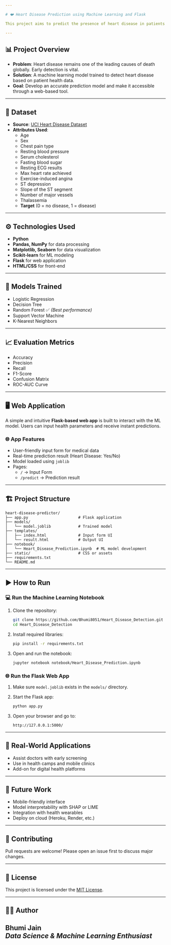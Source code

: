 ```yaml
---

# ❤️ Heart Disease Prediction using Machine Learning and Flask

This project aims to predict the presence of heart disease in patients using machine learning and provide a simple web interface built with Flask. Early diagnosis can enable timely treatment and improve survival rates.

---
```


## 📊 Project Overview

- **Problem**: Heart disease remains one of the leading causes of death globally. Early detection is vital.
- **Solution**: A machine learning model trained to detect heart disease based on patient health data.
- **Goal**: Develop an accurate prediction model and make it accessible through a web-based tool.

---

## 📁 Dataset

- **Source**: [UCI Heart Disease Dataset](https://archive.ics.uci.edu/ml/datasets/heart+Disease)
- **Attributes Used**:
  - Age  
  - Sex  
  - Chest pain type  
  - Resting blood pressure  
  - Serum cholesterol  
  - Fasting blood sugar  
  - Resting ECG results  
  - Max heart rate achieved  
  - Exercise-induced angina  
  - ST depression  
  - Slope of the ST segment  
  - Number of major vessels  
  - Thalassemia  
  - **Target** (0 = no disease, 1 = disease)

---

## ⚙️ Technologies Used

- **Python**
- **Pandas, NumPy** for data processing
- **Matplotlib, Seaborn** for data visualization
- **Scikit-learn** for ML modeling
- **Flask** for web application
- **HTML/CSS** for front-end

---

## 🚀 Models Trained

- Logistic Regression  
- Decision Tree  
- Random Forest ✅ *(Best performance)*  
- Support Vector Machine  
- K-Nearest Neighbors

---

## 📈 Evaluation Metrics

- Accuracy  
- Precision  
- Recall  
- F1-Score  
- Confusion Matrix  
- ROC-AUC Curve

---

## 🖥️ Web Application

A simple and intuitive **Flask-based web app** is built to interact with the ML model. Users can input health parameters and receive instant predictions.

### 🌐 App Features

- User-friendly input form for medical data
- Real-time prediction result (Heart Disease: Yes/No)
- Model loaded using `joblib`
- Pages:
  - `/` → Input Form
  - `/predict` → Prediction result

---

## 🏗️ Project Structure

```
heart-disease-predictor/
├── app.py                      # Flask application
├── models/
│   └── model.joblib            # Trained model
├── templates/
│   ├── index.html              # Input form UI
│   └── result.html             # Output UI
├── notebook/
│   └── Heart_Disease_Prediction.ipynb  # ML model development
├── static/                     # CSS or assets
├── requirements.txt
└── README.md
```

---

## ▶️ How to Run

### 💻 Run the Machine Learning Notebook

1. Clone the repository:
   ```bash
   git clone https://github.com/Bhumi8051/Heart_Disease_Detection.git
   cd Heart_Disease_Detection
   ```

2. Install required libraries:
   ```bash
   pip install -r requirements.txt
   ```

3. Open and run the notebook:
   ```bash
   jupyter notebook notebook/Heart_Disease_Prediction.ipynb
   ```

### 🌐 Run the Flask Web App

1. Make sure `model.joblib` exists in the `models/` directory.

2. Start the Flask app:
   ```bash
   python app.py
   ```

3. Open your browser and go to:
   ```
   http://127.0.0.1:5000/
   ```

---

## 🏥 Real-World Applications

- Assist doctors with early screening
- Use in health camps and mobile clinics
- Add-on for digital health platforms

---

## 🔮 Future Work

- Mobile-friendly interface
- Model interpretability with SHAP or LIME
- Integration with health wearables
- Deploy on cloud (Heroku, Render, etc.)

---

## 🤝 Contributing

Pull requests are welcome! Please open an issue first to discuss major changes.

---

## 📜 License

This project is licensed under the [MIT License](LICENSE).

---

## 🙋‍♀️ Author

**Bhumi Jain**  
*Data Science & Machine Learning Enthusiast*  
---
